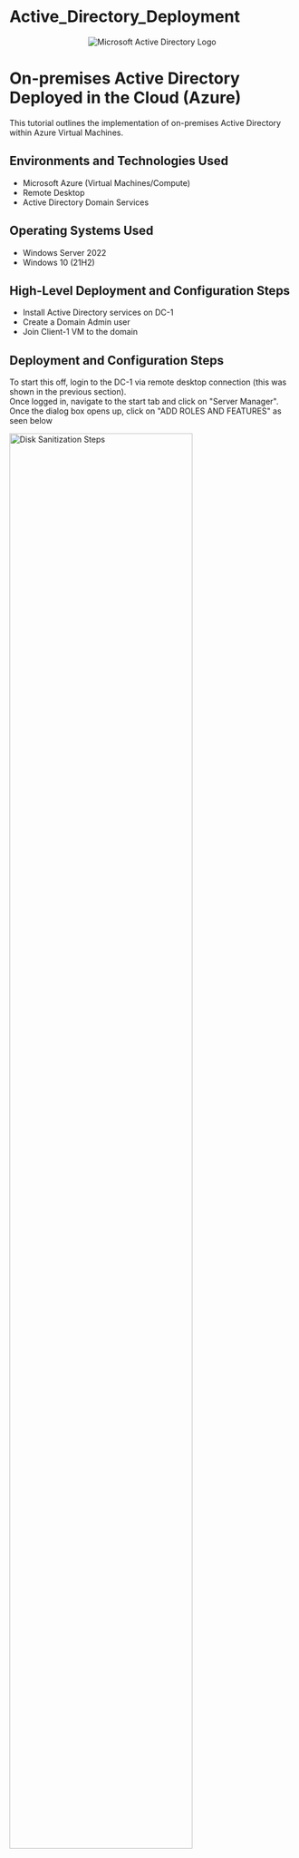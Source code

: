 # Active_Directory_Deployment

<p align="center">
<img src="https://i.imgur.com/dD3HdHo.jpeg" alt="Microsoft Active Directory Logo"/>
</p>

<h1>On-premises Active Directory Deployed in the Cloud (Azure)</h1>
This tutorial outlines the implementation of on-premises Active Directory within Azure Virtual Machines.<br />


<h2>Environments and Technologies Used</h2>

- Microsoft Azure (Virtual Machines/Compute)
- Remote Desktop
- Active Directory Domain Services

<h2>Operating Systems Used </h2>

- Windows Server 2022
- Windows 10 (21H2)

<h2>High-Level Deployment and Configuration Steps</h2>

- Install Active Directory services on DC-1
- Create a Domain Admin user
- Join Client-1 VM to the domain

<h2>Deployment and Configuration Steps</h2>

<p>
To start this off, login to the DC-1 via remote desktop connection (this was shown in the previous section). <br /> 
Once logged in, navigate to the start tab and click on "Server Manager". Once the dialog box opens up, click on "ADD ROLES AND FEATURES" as seen below
</p>

<p>
<img src="https://i.imgur.com/LFjPhpU.png" height="80%" width="80%" alt="Disk Sanitization Steps"/>
</p>
<br />

<p>
Click on Next until the page below comes up. We need to add "Active Directory Domain Services" so click on it and "Add features". Click on "Next" until the Install page is reached. Install and close afterwards
</p>

<p>
<img src="https://i.imgur.com/YDaszj6.png" height="80%" width="80%" alt="Disk Sanitization Steps"/>
</p>

<p>
Now, we are going to promote DC-1 as an actual domain controller. This means it would be configured to become the domain controller. <br /> 
Go back to the "Service Manager Dashboard" and navigate to a "flag" at the top right corner of the page and click "promote this server as a domain controller" <br /> <br /> 
Select "Add a new forest" > use "mydomain.com as Root domain name > input a password and confirm > uncheck "create DNS delegation > click "Next" until the Install page is reached and Install

  
</p>

<p>
<img src="https://i.imgur.com/99qYPR8.png" height="80%" width="80%" alt="Disk Sanitization Steps"/>
</p>
<br />

<p>
Lorem ipsum dolor sit amet, consectetur adipiscing elit, sed do eiusmod tempor incididunt ut labore et dolore magna aliqua. Ut enim ad minim veniam, quis nostrud exercitation ullamco laboris nisi ut aliquip ex ea commodo consequat. Duis aute irure dolor in reprehenderit in voluptate velit esse cillum dolore eu fugiat nulla pariatur.
</p>

<p>
<img src="https://i.imgur.com/Csg1tWF.png" height="80%" width="80%" alt="Disk Sanitization Steps"/>
</p>
<p>
Lorem ipsum dolor sit amet, consectetur adipiscing elit, sed do eiusmod tempor incididunt ut labore et dolore magna aliqua. Ut enim ad minim veniam, quis nostrud exercitation ullamco laboris nisi ut aliquip ex ea commodo consequat. Duis aute irure dolor in reprehenderit in voluptate velit esse cillum dolore eu fugiat nulla pariatur.
</p>
<br />

<p>
<img src="https://i.imgur.com/Csg1tWF.png" height="80%" width="80%" alt="Disk Sanitization Steps"/>
</p>
<p>
Lorem ipsum dolor sit amet, consectetur adipiscing elit, sed do eiusmod tempor incididunt ut labore et dolore magna aliqua. Ut enim ad minim veniam, quis nostrud exercitation ullamco laboris nisi ut aliquip ex ea commodo consequat. Duis aute irure dolor in reprehenderit in voluptate velit esse cillum dolore eu fugiat nulla pariatur.
</p>
<br />

<p>
<img src="https://i.imgur.com/Csg1tWF.png" height="80%" width="80%" alt="Disk Sanitization Steps"/>
</p>
<p>
Lorem ipsum dolor sit amet, consectetur adipiscing elit, sed do eiusmod tempor incididunt ut labore et dolore magna aliqua. Ut enim ad minim veniam, quis nostrud exercitation ullamco laboris nisi ut aliquip ex ea commodo consequat. Duis aute irure dolor in reprehenderit in voluptate velit esse cillum dolore eu fugiat nulla pariatur.
</p>
<br />

<p>
<img src="https://i.imgur.com/Csg1tWF.png" height="80%" width="80%" alt="Disk Sanitization Steps"/>
</p>
<p>
Lorem ipsum dolor sit amet, consectetur adipiscing elit, sed do eiusmod tempor incididunt ut labore et dolore magna aliqua. Ut enim ad minim veniam, quis nostrud exercitation ullamco laboris nisi ut aliquip ex ea commodo consequat. Duis aute irure dolor in reprehenderit in voluptate velit esse cillum dolore eu fugiat nulla pariatur.
</p>
<br />
